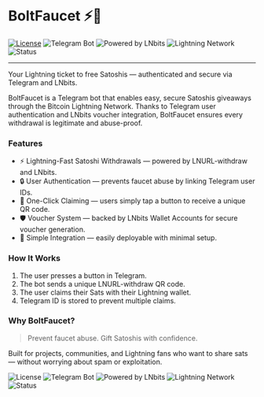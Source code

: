 # BoltFaucet ⚡🚰

[![License](https://img.shields.io/github/license/axelhamburch/BoltFaucet)](LICENSE)
![Telegram Bot](https://img.shields.io/badge/Telegram-Bot-2CA5E0?logo=telegram)
![Powered by LNbits](https://img.shields.io/badge/Powered%20by-LNbits-FFCC00)
![Lightning Network](https://img.shields.io/badge/Lightning-Network-F7931A?logo=bitcoin)
![Status](https://img.shields.io/badge/Status-Active-brightgreen)

---


Your Lightning ticket to free Satoshis — authenticated and secure via Telegram and LNbits.

BoltFaucet is a Telegram bot that enables easy, secure Satoshis giveaways through the Bitcoin Lightning Network.
Thanks to Telegram user authentication and LNbits voucher integration, BoltFaucet ensures every withdrawal is legitimate and abuse-proof.

### Features

- ⚡ Lightning-Fast Satoshi Withdrawals — powered by LNURL-withdraw and LNbits.
- 🔒 User Authentication — prevents faucet abuse by linking Telegram user IDs.
- 📲 One-Click Claiming — users simply tap a button to receive a unique QR code.
- 🛡️ Voucher System — backed by LNbits Wallet Accounts for secure voucher generation.
- 🧩 Simple Integration — easily deployable with minimal setup.

### How It Works

1. The user presses a button in Telegram.
2. The bot sends a unique LNURL-withdraw QR code.
3. The user claims their Sats with their Lightning wallet.
4. Telegram ID is stored to prevent multiple claims.

### Why BoltFaucet?

> Prevent faucet abuse. Gift Satoshis with confidence.

Built for projects, communities, and Lightning fans who want to share sats — without worrying about spam or exploitation.

![License](https://img.shields.io/github/license/DEIN_USERNAME/BoltFaucet)
![Telegram Bot](https://img.shields.io/badge/Telegram-Bot-2CA5E0?logo=telegram)
![Powered by LNbits](https://img.shields.io/badge/Powered%20by-LNbits-FFCC00)
![Lightning Network](https://img.shields.io/badge/Lightning-Network-F7931A?logo=bitcoin)
![Status](https://img.shields.io/badge/Status-Active-brightgreen)


